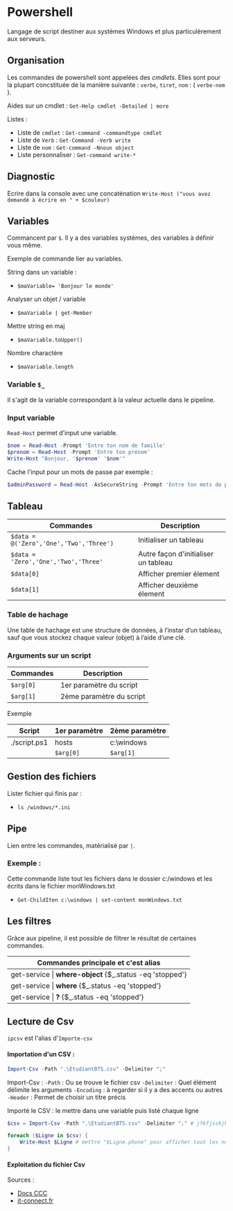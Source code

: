 # Powershell

Langage de script destiner aux systèmes Windows et plus particulèrement aux serveurs.

## Organisation 

Les commandes de powershell sont appelées des *cmdlets*. Elles sont pour la plupart concstituée de la manière suivante : `verbe`, `tiret`, `nom` : ( `verbe-nom` ).

Aides sur un cmdlet : `Get-Help cmdlet -Detailed | more`

Listes :

- Liste de `cmdlet` : `Get-command -commandtype cmdlet`
- Liste de `Verb` : `Get-Command -Verb write`
- Liste de `nom` : `Get-command -Nnoun object`
- Liste personnaliser : `Get-command write-*`

## Diagnostic

Ecrire dans la console avec une concaténation
`Write-Host ("vous avez demandé à écrire en " + $couleur)`

## Variables

Commancent par `$`.
Il y a des variables systèmes, des variables à définir vous même.

Exemple de commande lier au variables.

String dans un variable :

- `$maVariable= 'Bonjour le monde'`

Analyser un objet / variable

- `$maVariable | get-Member`

Mettre string en maj

- `$maVariable.toUpper()`

Nombre charactère

- `$maVariable.length`

### Variable `$_`

Il s'agit de la variable correspondant à la valeur actuelle dans le pipeline.

### Input variable 

`Read-Host`  permet d'input une variable.

```powershell
$nom = Read-Host -Prompt 'Entre ton nom de famille'
$prenom = Read-Host -Prompt 'Entre ton prénom'
Write-Host "Bonjour, '$prenom' '$nom'" 
```

Cache l'input pour un mots de passe par exemple :

```powershell
$adminPassword = Read-Host -AsSecureString -Prompt 'Entre ton mots de passe administrateur'
```
## Tableau 

| Commandes                               | Description                          |
| --------------------------------------- | ------------------------------------ |
| `$data = @('Zero','One','Two','Three')` | Initialiser un tableau               |
| `$data = 'Zero','One','Two','Three'`    | Autre façon d'initialiser un tableau |
| `$data[0]`                              | Afficher premier élement             |
| `$data[1]`                              | Afficher deuxième élement            |

### Table de hachage

Une table de hachage est une structure de données, à l’instar d’un tableau, sauf que vous stockez chaque valeur (objet) à l’aide d’une clé. 

### Arguments sur un script

| Commandes | Description              |
| --------- | ------------------------ |
| `$arg[0]` | 1er paramètre du script  |
| `$arg[1]` | 2ème paramètre du script |

Exemple

| Script       | 1er paramètre | 2ème paramètre |
| ------------ | ------------- | -------------- |
| ./script.ps1 | hosts         | c:\windows     |
|              | `$arg[0]`     | `$arg[1]`      |


## Gestion des fichiers

Lister fichier qui finis par :

- `ls /windows/*.ini`

## Pipe

Lien entre les commandes, matérialisé par `|`.


### Exemple :

Cette commande liste tout les fichiers dans le dossier c:/windows et les écrits dans le fichier monWindows.txt

- `Get-ChildIten c:\windows | set-content monWindows.txt`

## Les filtres

Grâce aux pipeline, il est possible de filtrer le résultat de certaines commandes.



| Commandes principale et c'est alias                           |
| ------------------------------------------------------------- |
| get-service &#124; **where-object** {$_.status -eq 'stopped'} |
| get-service &#124; **where** {$_.status -eq 'stopped'}        |
| get-service &#124; **?** {$_.status -eq 'stopped'}            |


## Lecture de Csv

`ipcsv` est l'alias d'`Importe-csv`
 
#### Importation d'un CSV :

```powershell
Import-Csv -Path ".\EtudiantBTS.csv" -Delimiter ";"
```

Import-Csv :
`-Path` : Ou se trouve le fichier csv
`-Delimiter` : Quel élément délimite les arguments
`-Encoding` : à regarder si il y a des accents ou autres
`-Header` : Permet de choisir un titre précis

Importé le CSV : le mettre dans une variable puis listé chaque ligne

```powershell
$csv = Import-Csv -Path ".\EtudiantBTS.csv" -Delimiter ";" # jfkfjsskjk

foreach ($Ligne in $csv) {
    Write-Host $Ligne # mettre "$Ligne.phone" pour afficher tout les numéro de téléphone pour chaque ligne du fichier csv
}
```


#### Exploitation du fichier Csv

Sources :

- [Docs CCC](images/Powershell.pdf)
- [it-connect.fr](https://www.it-connect.fr/comment-lire-le-contenu-dun-fichier-csv-avec-powershell/)